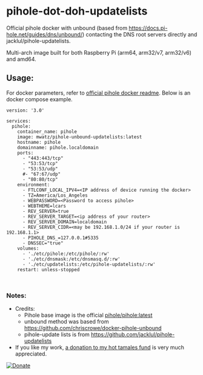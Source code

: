 # pihole-dot-doh-updatelists
Official pihole docker with unbound (based from https://docs.pi-hole.net/guides/dns/unbound/) contacting the DNS root servers directly and jacklul/pihole-updatelists. 

Multi-arch image built for both Raspberry Pi (arm64, arm32/v7, arm32/v6) and amd64.

## Usage:
For docker parameters, refer to [official pihole docker readme](https://github.com/pi-hole/pi-hole). Below is an docker compose example.

```
version: '3.0'

services:
  pihole:
    container_name: pihole
    image: mwatz/pihole-unbound-updatelists:latest
    hostname: pihole
    domainname: pihole.localdomain
    ports:
      - "443:443/tcp"
      - "53:53/tcp"
      - "53:53/udp"
      #- "67:67/udp"
      - "80:80/tcp"
    environment:
      - FTLCONF_LOCAL_IPV4=<IP address of device running the docker>
      - TZ=America/Los_Angeles
      - WEBPASSWORD=<Password to access pihole>
      - WEBTHEME=lcars
      - REV_SERVER=true
      - REV_SERVER_TARGET=<ip address of your router>
      - REV_SERVER_DOMAIN=localdomain
      - REV_SERVER_CIDR=<may be 192.168.1.0/24 if your router is 192.168.1.1>
      - PIHOLE_DNS_=127.0.0.1#5335
      - DNSSEC="true"
    volumes:
      - './etc/pihole:/etc/pihole/:rw'
      - './etc/dnsmask:/etc/dnsmasq.d/:rw'
      - './etc/updatelists:/etc/pihole-updatelists/:rw'
    restart: unless-stopped
    
    
```
### Notes:
* Credits:
  * Pihole base image is the official [pihole/pihole:latest](https://hub.docker.com/r/pihole/pihole/tags?page=1&name=latest)
  * unbound method was based from https://github.com/chriscrowe/docker-pihole-unbound
  * pihole-update lists is from https://github.com/jacklul/pihole-updatelists
* If you like my work, [a donation to my hot tamales fund](https://paypal.me/mwatz1234) is very much appreciated.
  
[![Donate](https://github.com/mwatz1234/pihole-dot-doh-updatelists/blob/master/donate-button-small.png)](https://paypal.me/mwatz1234)

